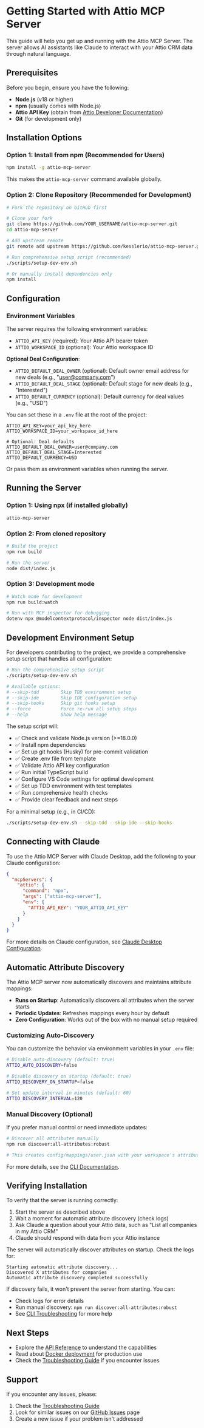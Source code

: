 # Getting Started with Attio MCP Server

This guide will help you get up and running with the Attio MCP Server. The server allows AI assistants like Claude to interact with your Attio CRM data through natural language.

## Prerequisites

Before you begin, ensure you have the following:

- **Node.js** (v18 or higher)
- **npm** (usually comes with Node.js)
- **Attio API Key** (obtain from [Attio Developer Documentation](https://docs.attio.com/docs/overview))
- **Git** (for development only)

## Installation Options

### Option 1: Install from npm (Recommended for Users)

```bash
npm install -g attio-mcp-server
```

This makes the `attio-mcp-server` command available globally.

### Option 2: Clone Repository (Recommended for Development)

```bash
# Fork the repository on GitHub first

# Clone your fork
git clone https://github.com/YOUR_USERNAME/attio-mcp-server.git
cd attio-mcp-server

# Add upstream remote
git remote add upstream https://github.com/kesslerio/attio-mcp-server.git

# Run comprehensive setup script (recommended)
./scripts/setup-dev-env.sh

# Or manually install dependencies only
npm install
```

## Configuration

### Environment Variables

The server requires the following environment variables:

- `ATTIO_API_KEY` (required): Your Attio API bearer token
- `ATTIO_WORKSPACE_ID` (optional): Your Attio workspace ID

**Optional Deal Configuration**:
- `ATTIO_DEFAULT_DEAL_OWNER` (optional): Default owner email address for new deals (e.g., "user@company.com")
- `ATTIO_DEFAULT_DEAL_STAGE` (optional): Default stage for new deals (e.g., "Interested")
- `ATTIO_DEFAULT_CURRENCY` (optional): Default currency for deal values (e.g., "USD")

You can set these in a `.env` file at the root of the project:

```
ATTIO_API_KEY=your_api_key_here
ATTIO_WORKSPACE_ID=your_workspace_id_here

# Optional: Deal defaults
ATTIO_DEFAULT_DEAL_OWNER=user@company.com
ATTIO_DEFAULT_DEAL_STAGE=Interested
ATTIO_DEFAULT_CURRENCY=USD
```

Or pass them as environment variables when running the server.

## Running the Server

### Option 1: Using npx (if installed globally)

```bash
attio-mcp-server
```

### Option 2: From cloned repository

```bash
# Build the project
npm run build

# Run the server
node dist/index.js
```

### Option 3: Development mode

```bash
# Watch mode for development
npm run build:watch

# Run with MCP inspector for debugging
dotenv npx @modelcontextprotocol/inspector node dist/index.js
```

## Development Environment Setup

For developers contributing to the project, we provide a comprehensive setup script that handles all configuration:

```bash
# Run the comprehensive setup script
./scripts/setup-dev-env.sh

# Available options:
# --skip-tdd        Skip TDD environment setup
# --skip-ide        Skip IDE configuration setup
# --skip-hooks      Skip git hooks setup
# --force           Force re-run all setup steps
# --help            Show help message
```

The setup script will:
- ✅ Check and validate Node.js version (>=18.0.0)
- ✅ Install npm dependencies
- ✅ Set up git hooks (Husky) for pre-commit validation
- ✅ Create .env file from template
- ✅ Validate Attio API key configuration
- ✅ Run initial TypeScript build
- ✅ Configure VS Code settings for optimal development
- ✅ Set up TDD environment with test templates
- ✅ Run comprehensive health checks
- ✅ Provide clear feedback and next steps

For a minimal setup (e.g., in CI/CD):
```bash
./scripts/setup-dev-env.sh --skip-tdd --skip-ide --skip-hooks
```

## Connecting with Claude

To use the Attio MCP Server with Claude Desktop, add the following to your Claude configuration:

```json
{
  "mcpServers": {
    "attio": {
      "command": "npx",
      "args": ["attio-mcp-server"],
      "env": {
        "ATTIO_API_KEY": "YOUR_ATTIO_API_KEY"
      }
    }
  }
}
```

For more details on Claude configuration, see [Claude Desktop Configuration](./claude-desktop-config.md).

## Automatic Attribute Discovery

The Attio MCP server now automatically discovers and maintains attribute mappings:

- **Runs on Startup**: Automatically discovers all attributes when the server starts
- **Periodic Updates**: Refreshes mappings every hour by default
- **Zero Configuration**: Works out of the box with no manual setup required

### Customizing Auto-Discovery

You can customize the behavior via environment variables in your `.env` file:

```bash
# Disable auto-discovery (default: true)
ATTIO_AUTO_DISCOVERY=false

# Disable discovery on startup (default: true)  
ATTIO_DISCOVERY_ON_STARTUP=false

# Set update interval in minutes (default: 60)
ATTIO_DISCOVERY_INTERVAL=120
```

### Manual Discovery (Optional)

If you prefer manual control or need immediate updates:

```bash
# Discover all attributes manually
npm run discover:all-attributes:robust

# This creates config/mappings/user.json with your workspace's attribute mappings
```

For more details, see the [CLI Documentation](./cli/README.md).

## Verifying Installation

To verify that the server is running correctly:

1. Start the server as described above
2. Wait a moment for automatic attribute discovery (check logs)
3. Ask Claude a question about your Attio data, such as "List all companies in my Attio CRM"
4. Claude should respond with data from your Attio instance

The server will automatically discover attributes on startup. Check the logs for:
```
Starting automatic attribute discovery...
Discovered X attributes for companies
Automatic attribute discovery completed successfully
```

If discovery fails, it won't prevent the server from starting. You can:
- Check logs for error details
- Run manual discovery: `npm run discover:all-attributes:robust`
- See [CLI Troubleshooting](./cli/README.md#troubleshooting) for more help

## Next Steps

- Explore the [API Reference](./api/api-overview.md) to understand the capabilities
- Read about [Docker deployment](./docker/docker-guide.md) for production use
- Check the [Troubleshooting Guide](../TROUBLESHOOTING.md) if you encounter issues

## Support

If you encounter any issues, please:

1. Check the [Troubleshooting Guide](../TROUBLESHOOTING.md)
2. Look for similar issues on our [GitHub Issues](https://github.com/kesslerio/attio-mcp-server/issues) page
3. Create a new issue if your problem isn't addressed